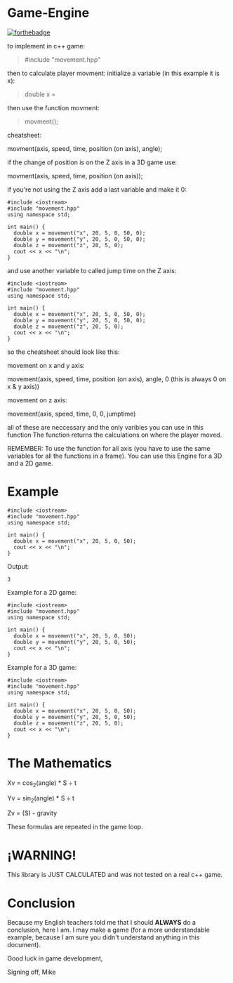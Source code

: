 # Game-Engine

[![forthebadge](https://forthebadge.com/images/badges/made-with-c-plus-plus.svg)](https://forthebadge.com)

to implement in c++ game:

>  #include "movement.hpp"

then to calculate player movment:
initialize a variable (in this example it is x):

>  double x = 

then use the function movment:

> movment();

cheatsheet:

movment(axis, speed, time, position (on axis), angle);

if the change of position is on the Z axis in a 3D game use:

movment(axis, speed, time, position (on axis));

if you're not using the Z axis add a last variable and make it 0:

```
#include <iostream>
#include "movement.hpp"
using namespace std;
 
int main() {
  double x = movement("x", 20, 5, 0, 50, 0);
  double y = movement("y", 20, 5, 0, 50, 0);
  double z = movement("z", 20, 5, 0);
  cout << x << "\n";
}
```

and use another variable to called jump time on the Z axis:

```
#include <iostream>
#include "movement.hpp"
using namespace std;
 
int main() {
  double x = movement("x", 20, 5, 0, 50, 0);
  double y = movement("y", 20, 5, 0, 50, 0);
  double z = movement("z", 20, 5, 0);
  cout << x << "\n";
}
```

so the cheatsheet should look like this:


movement on x and y axis:

 movement(axis, speed, time, position (on axis), angle, 0 (this is always 0 on x & y axis)) 
 
movement on z axis:

 movement(axis, speed, time, 0, 0, jumptime) 


all of these are neccessary and the only varibles you can use in this function
The function returns the calculations on where the player moved.

REMEMBER: To use the function for all axis (you have to use the same variables for all the functions in a frame). You can use this Engine for a 3D and a 2D game.

# Example

```
#include <iostream>
#include "movement.hpp"
using namespace std;
 
int main() {
  double x = movement("x", 20, 5, 0, 50);
  cout << x << "\n";
}

```

Output:

```
3
```

Example for a 2D game:

```
#include <iostream>
#include "movement.hpp"
using namespace std;
 
int main() {
  double x = movement("x", 20, 5, 0, 50);
  double y = movement("y", 20, 5, 0, 50);
  cout << x << "\n";
}
```

Example for a 3D game:

```
#include <iostream>
#include "movement.hpp"
using namespace std;
 
int main() {
  double x = movement("x", 20, 5, 0, 50);
  double y = movement("y", 20, 5, 0, 50);
  double z = movement("z", 20, 5, 0);
  cout << x << "\n";
}
```

# The Mathematics
 
Xv = cos<sub>2</sub>(angle) * S  &divide; t

Yv = sin<sub>2</sub>(angle) * S  &divide; t

Zv =  (S) - gravity

These formulas are repeated in the game loop. 
 
# ¡WARNING!

This library is JUST CALCULATED and was not tested on a real c++ game.

# Conclusion

Because my English teachers told me that I should **ALWAYS** do a conclusion, here I am. I may make a game (for a more understandable example, because I am sure you didn't understand anything in this document).

Good luck in game development, 

Signing off,
Mike
